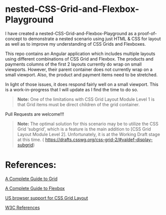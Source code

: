 # nested-CSS-Grid-and-Flexbox-Playground

<p>I have created a nested-CSS-Grid-and-Flexbox-Playground as a proof-of-concept to demonstrate a nested scenario using just HTML & CSS for layout as well as to improve my understanding of CSS Grids and Flexboxes.</p>
<p>This repo contains an Angular application which includes multiple layouts using different combinations of CSS Grid and Flexbox. The products and payments columns of the first 2 layouts currently do wrap on small viewports. However, their parent container does not currently wrap on a small viewport. Also, the product and payment items need to be stretched. </p>
<p>In light of those issues, it does respond fairly well on a small viewport. This is a work-in-progress that I will update as I find the time to do so. </p>


>**Note:** One of the limitations with CSS Grid Layout Module Level 1 is that Grid items must be direct children of the grid container. 

Pull Requests are welcome!!!

>**Note:** The optimal solution for this scenario may be to utilize the CSS Grid ‘subgrid’, which is a feature is the main addition to [CSS Grid Layout Module Level 2]. Unfortunately, it is at the Working Draft stage at this time. ( https://drafts.csswg.org/css-grid-2/#valdef-display-subgrid)


# References:

[A Complete Guide to Grid]( https://css-tricks.com/snippets/css/complete-guide-grid/)

[A Complete Guide to Flexbox](https://css-tricks.com/snippets/css/a-guide-to-flexbox/)

[US browser support for CSS Grid Layout]( https://caniuse.com/#search=css%20grid)

[W3C References](https://github.com/RandyDaddis/nested-CSS-Grid-and-Flexbox-Playground/wiki/W3C-Specifications)

